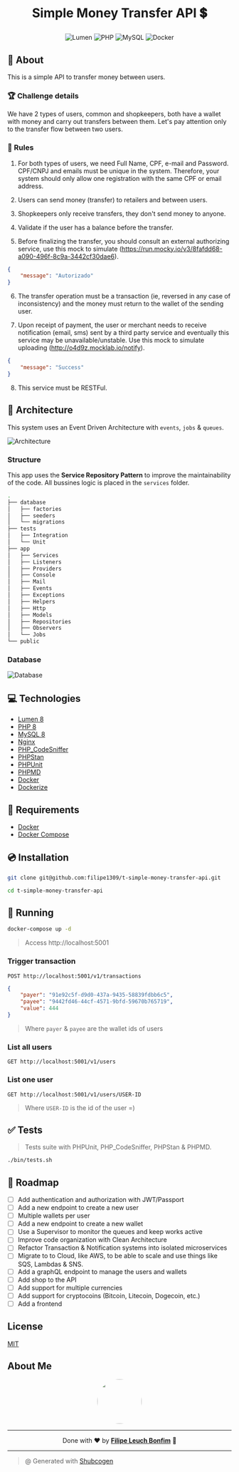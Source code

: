 # <p align="center">Simple Money Transfer API 💲</p>

<p align="center">
    <img src="https://img.shields.io/badge/Code-Lumen-informational?style=flat-square&logo=lumen&color=F4645F" alt="Lumen" />
    <img src="https://img.shields.io/badge/Code-PHP-informational?style=flat-square&logo=php&color=777bb4&logoColor=8892BF" alt="PHP" />
    <img src="https://img.shields.io/badge/Tools-MySQL-informational?style=flat-square&logo=mysql&color=4479A1&logoColor=2496ED" alt="MySQL" />
    <img src="https://img.shields.io/badge/Tools-Docker-informational?style=flat-square&logo=docker&color=2496ED" alt="Docker" />
</p>

## 💬 About

This is a simple API to transfer money between users.

### 🏆 Challenge details

We have 2 types of users, common and shopkeepers, both have a wallet with money and carry out transfers between them. Let's pay attention only to the transfer flow between two users.

### 📃 Rules

1. For both types of users, we need Full Name, CPF, e-mail and Password. CPF/CNPJ and emails must be unique in the system. Therefore, your system should only allow one registration with the same CPF or email address.

2. Users can send money (transfer) to retailers and between users.

3. Shopkeepers only receive transfers, they don't send money to anyone.

4. Validate if the user has a balance before the transfer.

5. Before finalizing the transfer, you should consult an external authorizing service, use this mock to simulate (https://run.mocky.io/v3/8fafdd68-a090-496f-8c9a-3442cf30dae6).

```json
{
    "message": "Autorizado"
}
```

6. The transfer operation must be a transaction (ie, reversed in any case of inconsistency) and the money must return to the wallet of the sending user.

7. Upon receipt of payment, the user or merchant needs to receive notification (email, sms) sent by a third party service and eventually this service may be unavailable/unstable. Use this mock to simulate uploading (http://o4d9z.mocklab.io/notify).

```json
{
    "message": "Success"
}
```

8. This service must be RESTFul.

## :triangular_ruler: Architecture

This system uses an Event Driven Architecture with `events`, `jobs` & `queues`.

![Architecture](architecture.png)

### Structure

This app uses the **Service Repository Pattern** to improve the maintainability of the code.
All bussines logic is placed in the `services` folder.

```sh
.
├── database
│   ├── factories
│   ├── seeders
│   └── migrations
├── tests
│   ├── Integration
│   └── Unit
├── app
│   ├── Services
│   ├── Listeners
│   ├── Providers
│   ├── Console
│   ├── Mail
│   ├── Events
│   ├── Exceptions
│   ├── Helpers
│   ├── Http
│   ├── Models
│   ├── Repositories
│   ├── Observers
│   └── Jobs
└── public
```

### Database

![Database](db.png)

## :computer: Technologies

-   [Lumen 8](https://lumen.laravel.com/)
-   [PHP 8](https://www.php.net/)
-   [MySQL 8](https://www.mysql.com/)
-   [Nginx](https://www.nginx.com/)
-   [PHP_CodeSniffer](https://github.com/squizlabs/PHP_CodeSniffer)
-   [PHPStan](https://github.com/phpstan/phpstan)
-   [PHPUnit](https://phpunit.de/)
-   [PHPMD](https://phpmd.org/)
-   [Docker](https://www.docker.com/)
-   [Dockerize](https://github.com/jwilder/dockerize)

## :scroll: Requirements

-   [Docker](https://www.docker.com/)
-   [Docker Compose](https://docs.docker.com/compose/)

## :cd: Installation

```sh
git clone git@github.com:filipe1309/t-simple-money-transfer-api.git
```

```sh
cd t-simple-money-transfer-api
```

## :runner: Running

```sh
docker-compose up -d
```

> Access http://localhost:5001

### Trigger transaction

`POST http://localhost:5001/v1/transactions`

```json
{
    "payer": "91e92c5f-d9d0-437a-9435-58839fdbb6c5",
    "payee": "9442fd46-44cf-4571-9bfd-59670b765719",
    "value": 444
}
```

> Where `payer` & `payee` are the wallet ids of users

### List all users

`GET http://localhost:5001/v1/users`

### List one user

`GET http://localhost:5001/v1/users/USER-ID`

> Where `USER-ID` is the id of the user =)

## :white_check_mark: Tests

> Tests suite with PHPUnit, PHP_CodeSniffer, PHPStan & PHPMD.

```sh
./bin/tests.sh
```

## :pushpin: Roadmap

-   [ ] Add authentication and authorization with JWT/Passport
-   [ ] Add a new endpoint to create a new user
-   [ ] Multiple wallets per user
-   [ ] Add a new endpoint to create a new wallet
-   [ ] Use a Supervisor to monitor the queues and keep works active
-   [ ] Improve code organization with Clean Architecture
-   [ ] Refactor Transaction & Notification systems into isolated microservices
-   [ ] Migrate to to Cloud, like AWS, to be able to scale and use things like SQS, Lambdas & SNS.
-   [ ] Add a graphQL endpoint to manage the users and wallets
-   [ ] Add shop to the API
-   [ ] Add support for multiple currencies
-   [ ] Add support for cryptocoins (Bitcoin, Litecoin, Dogecoin, etc.)
-   [ ] Add a frontend

## License

[MIT](https://choosealicense.com/licenses/mit/)

## About Me

<p align="center">
    <a style="font-weight: bold" href="https://www.linkedin.com/in/filipe1309/">
    <img style="border-radius:50%" width="100px; "src="https://avatars.githubusercontent.com/u/2081014?s=60&v=4"/>
    </a>
</p>

---

<p align="center">
    Done with ♥ by <a style="font-weight: bold" href="https://www.linkedin.com/in/filipe1309/">Filipe Leuch Bonfim</a> 🖖
</p>

---

> @ Generated with [Shubcogen](https://github.com/filipe1309/shubcogen)
